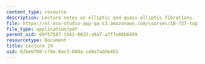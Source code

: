 ```yaml
---
content_type: resource
description: Lecture notes on elliptic and quasi-elliptic fibrations.
file: https://ol-ocw-studio-app-qa.s3.amazonaws.com/courses/18-727-topics-in-algebraic-geometry-algebraic-surfaces-spring-2008/62bebf00c7de8ac3860ace8a7adde4b1_lect19.pdf
file_type: application/pdf
parent_uid: 69f57587-1561-0033-a9a7-a7f7e08b6049
resourcetype: Document
title: Lecture 19
uid: 62bebf00-c7de-8ac3-860a-ce8a7adde4b1
---
```

